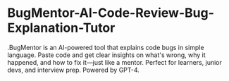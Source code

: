 # BugMentor-AI-Code-Review-Bug-Explanation-Tutor
.BugMentor is an AI-powered tool that explains code bugs in simple language. Paste code and get clear insights on what's wrong, why it happened, and how to fix it—just like a mentor. Perfect for learners, junior devs, and interview prep. Powered by GPT-4.
